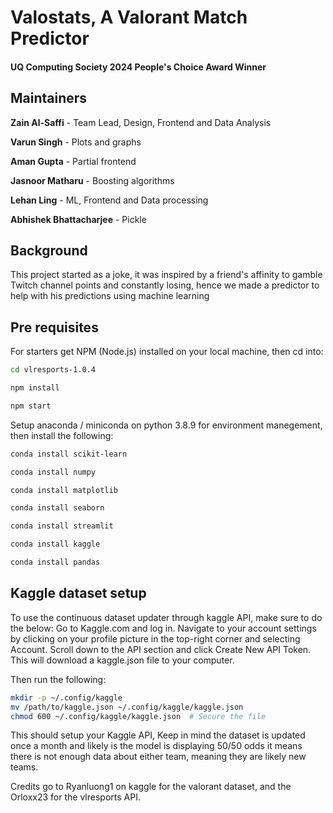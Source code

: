 
# Valostats, A Valorant Match Predictor
#### UQ Computing Society 2024 People's Choice Award Winner
## Maintainers

**Zain Al-Saffi** - Team Lead, Design, Frontend and Data Analysis

**Varun Singh** - Plots and graphs

**Aman Gupta** - Partial frontend 

**Jasnoor Matharu** - Boosting algorithms

**Lehan Ling** - ML, Frontend and Data processing 

**Abhishek Bhattacharjee** - Pickle


## Background
This project started as a joke, it was inspired by a friend's affinity to gamble Twitch channel points and constantly losing, hence we made a predictor to help with his predictions using machine learning

## Pre requisites
For starters get NPM (Node.js) installed on your local machine, then cd into:
```bash
cd vlresports-1.0.4
```
```bash
npm install
```
```bash
npm start
```

Setup anaconda / miniconda on python 3.8.9 for environment manegement, then install the following:
```bash
conda install scikit-learn
```
```bash
conda install numpy
```
```bash
conda install matplotlib
```
```bash
conda install seaborn
```
```bash
conda install streamlit
```
```bash
conda install kaggle
```
```bash
conda install pandas
```

## Kaggle dataset setup
To use the continuous dataset updater through kaggle API, make sure to do the below:
Go to Kaggle.com and log in.
Navigate to your account settings by clicking on your profile picture in the top-right corner and selecting Account.
Scroll down to the API section and click Create New API Token. This will download a kaggle.json file to your computer.

Then run the following:
```bash
mkdir -p ~/.config/kaggle
mv /path/to/kaggle.json ~/.config/kaggle/kaggle.json
chmod 600 ~/.config/kaggle/kaggle.json  # Secure the file

```
This should setup your Kaggle API, Keep in mind the dataset is updated once a month and likely is the model is displaying 50/50 odds it means there is not enough data about either team, meaning they are likely new teams. 

Credits go to Ryanluong1 on kaggle for the valorant dataset, and the Orloxx23 for the vlresports API.
